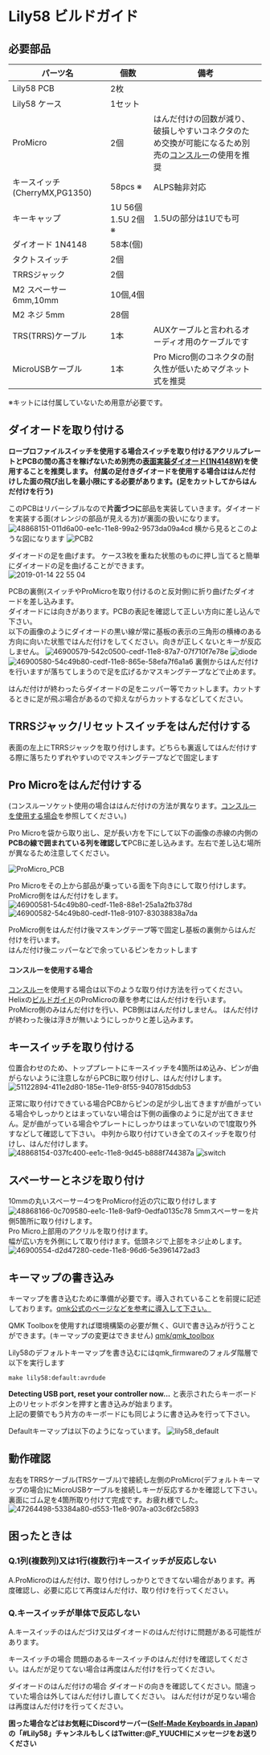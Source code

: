 # Lily58 ビルドガイド 


## 必要部品

| パーツ名 |  個数  |  備考  |
|--------|-------|-------|
|Lily58 PCB | 2枚 ||
|Lily58 ケース|1セット||
|ProMicro|2個|はんだ付けの回数が減り、破損しやすいコネクタのため交換が可能になるため別売の[コンスルー](https://yushakobo.jp/shop/a01mc-00/)の使用を推奨|
|キースイッチ(CherryMX,PG1350)|58pcs ※|ALPS軸非対応|
|キーキャップ|1U 56個 1.5U 2個※|1.5Uの部分は1Uでも可|
|ダイオード 1N4148|58本(個)||
|タクトスイッチ|2個||
|TRRSジャック|2個||
|M2 スペーサー 6mm,10mm|10個,4個||
|M2 ネジ 5mm|28個||
|TRS(TRRS)ケーブル|1本|AUXケーブルと言われるオーディオ用のケーブルです|
|MicroUSBケーブル|1本|Pro Micro側のコネクタの耐久性が低いためマグネット式を推奨|

※キットには付属していないため用意が必要です。


## ダイオードを取り付ける
**ロープロファイルスイッチを使用する場合スイッチを取り付けるアクリルプレートとPCBの間の高さを稼げないため別売の[表面実装ダイオード(1N4148W)](http://akizukidenshi.com/catalog/g/gI-07084/)を使用することを推奨します。
付属の足付きダイオードを使用する場合ははんだ付けした面の飛び出しを最小限にする必要があります。(足をカットしてからはんだ付けを行う)**

このPCBはリバーシブルなので**片面づつに**部品を実装していきます。ダイオードを実装する面(オレンジの部品が見える方)が裏面の扱いになります。
![48868151-011d6a00-ee1c-11e8-99a2-9573da09a4cd](https://user-images.githubusercontent.com/6285554/52003383-b6992780-2507-11e9-872c-82b0bb5c6cd6.jpg)
横から見るとこのような図になります
![PCB2](https://user-images.githubusercontent.com/6285554/51115630-2642bd80-184c-11e9-93e5-8f85ee5e45b0.png)

ダイオードの足を曲げます。
ケース3枚を重ねた状態のものに押し当てると簡単にダイオードの足を曲げることができます。  
![2019-01-14 22 55 04](https://user-images.githubusercontent.com/6285554/51117390-05309b80-1851-11e9-8667-9541477c0720.jpg)
 
 PCBの裏側(スイッチやProMicroを取り付けるのと反対側)に折り曲げたダイオードを差し込みます。  
ダイオードには向きがあります。PCBの表記を確認して正しい方向に差し込んで下さい。  
以下の画像のようにダイオードの黒い線が常に基板の表示の三角形の横棒のある方向に向いた状態ではんだ付けをしてください。向きが正しくないとキーが反応しません。
![46900579-542c0500-cedf-11e8-87a7-07f710f7e78e](https://user-images.githubusercontent.com/6285554/52002682-f7903c80-2505-11e9-907a-8407568322da.jpg)
![diode](https://user-images.githubusercontent.com/6285554/48820707-83187f00-ed99-11e8-802e-90b23ca594a0.png)  
![46900580-54c49b80-cedf-11e8-865e-58efa7f6a1a6](https://user-images.githubusercontent.com/6285554/52002683-f8c16980-2505-11e9-8b50-15e53a5a84a8.jpg)
裏側からはんだ付けを行いますが落ちてしまうので足を広げるかマスキングテープなどで止めます。  

はんだ付けが終わったらダイオードの足をニッパー等でカットします。カットするときに足が飛ぶ場合があるので抑えながらカットするなどしてください。  

## TRRSジャック/リセットスイッチをはんだ付けする
表面の左上にTRRSジャックを取り付けします。どちらも裏返してはんだ付けする際に落ちたりずれやすいのでマスキングテープなどで固定します  

## Pro Microをはんだ付けする
(コンスルーソケット使用の場合ははんだ付けの方法が異なります。[コンスルーを使用する場合](https://github.com/kata0510/Lily58/blob/master/doc/buildguide_jp.md#コンスルーを使用する場合)を参照してください。)  

Pro Microを袋から取り出し、足が長い方を下にして以下の画像の赤線の内側の**PCBの線で囲まれている列を確認して**PCBに差し込みます。左右で差し込む場所が異なるため注意してください。 

![ProMicro_PCB](https://user-images.githubusercontent.com/6285554/48819671-6a599a80-ed94-11e8-8e5d-6a6abca326a7.png)

Pro Microをその上から部品が乗っている面を下向きにして取り付けします。
ProMicro側をはんだ付けをします。
![46900581-54c49b80-cedf-11e8-88e1-25a1a2fb378d](https://user-images.githubusercontent.com/6285554/52002684-f95a0000-2505-11e9-83f6-6eb3dc8f2a02.jpg)
![46900582-54c49b80-cedf-11e8-9107-83038838a7da](https://user-images.githubusercontent.com/6285554/52002687-f9f29680-2505-11e9-9ecf-b7bf3ad9f270.jpg)

ProMicro側をはんだ付け後マスキングテープ等で固定し基板の裏側からはんだ付けを行います。  
はんだ付け後ニッパーなどで余っているピンをカットします  

#### コンスルーを使用する場合
[コンスルー](https://yushakobo.jp/shop/a01mc-00/)を使用する場合は以下のような取り付け方法を行ってください。
Helixの[ビルドガイド](https://github.com/MakotoKurauchi/helix/blob/master/Doc/buildguide_jp.md#pro-micro)のProMicroの章を参考にはんだ付けを行います。
ProMicro側のみはんだ付けを行い、PCB側ははんだ付けしません。
はんだ付けが終わった後は浮きが無いようにしっかりと差し込みます。

## キースイッチを取り付ける
位置合わせのため、トッププレートにキースイッチを4箇所はめ込み、ピンが曲がらないように注意しながらPCBに取り付けし、はんだ付けします。
![51122894-411e2d80-185e-11e9-8f55-9407815ddb53](https://user-images.githubusercontent.com/6285554/52003384-b6992780-2507-11e9-8612-c25a2664c2af.jpg)


正常に取り付けできている場合PCBからピンの足が少し出てきますが曲がっている場合やしっかりとはまっていない場合は下側の画像のように足が出てきません。足が曲がっている場合やプレートにしっかりはまっていないので1度取り外すなどして確認して下さい。
中列から取り付けていき全てのスイッチを取り付けし、はんだ付けします。
![48868154-037fc400-ee1c-11e8-9d45-b888f744387a](https://user-images.githubusercontent.com/6285554/52002691-fb23c380-2505-11e9-8fa1-c75d20d3636d.jpg)
![switch](https://user-images.githubusercontent.com/6285554/48868657-b7ce1a00-ee1d-11e8-9346-9bfc967e95cf.png)

## スペーサーとネジを取り付け
10mmの丸いスペーサー4つをProMicro付近の穴に取り付けします
![48868166-0c709580-ee1c-11e8-9af9-0edfa0135c78](https://user-images.githubusercontent.com/6285554/52002692-fbbc5a00-2505-11e9-98c7-3541bfc54c0b.jpg)
5mmスペーサーを片側5箇所に取り付けします。  
Pro Micro上部用のアクリルを取り付けます。  
幅が広い方を外側にして取り付けます。低頭ネジで上部をネジ止めします。
![46900554-d2d47280-cede-11e8-96d6-5e3961472ad3](https://user-images.githubusercontent.com/6285554/52002697-fc54f080-2505-11e9-884e-facc830de000.jpg)
## キーマップの書き込み
キーマップを書き込むために準備が必要です。導入されていることを前提に記述しております。[qmk公式のページなどを参考に導入して下さい。](https://docs.qmk.fm/#/getting_started_build_tools)  
  
QMK Toolboxを使用すれば環境構築の必要が無く、GUIで書き込みが行うことができます。(キーマップの変更はできません)
[qmk/qmk_toolbox](https://github.com/qmk/qmk_toolbox/releases)

Lily58のデフォルトキーマップを書き込むにはqmk_firmwareのフォルダ階層で以下を実行します

    make lily58:default:avrdude  


**Detecting USB port, reset your controller now...** と表示されたらキーボード上のリセットボタンを押すと書き込みが始まります。  
上記の要領でもう片方のキーボードにも同じように書き込みを行って下さい。 

Defaultキーマップは以下のようになっています。
![lily58_default](https://user-images.githubusercontent.com/6285554/47273241-38ee8300-d5cc-11e8-9099-10c1b35e24fc.png)

## 動作確認
左右をTRRSケーブル(TRSケーブル)で接続し左側のProMicro(デフォルトキーマップの場合)にMicroUSBケーブルを接続しキーが反応するかを確認して下さい。  
裏面にゴム足を4箇所取り付けて完成です。お疲れ様でした。
![47264498-53384a80-d553-11e8-907a-a03c6f2c5893](https://user-images.githubusercontent.com/6285554/52002699-fd861d80-2505-11e9-96a8-f58a93534255.jpg)

## 困ったときは
### Q.1列(複数列)又は1行(複数行)キースイッチが反応しない
A.ProMicroのはんだ付け、取り付けしっかりとできてない場合があります。再度確認し、必要に応じて再度はんだ付け、取り付けを行ってください。

### Q.キースイッチが単体で反応しない
A.キースイッチのはんだづけ又はダイオードのはんだ付けに問題がある可能性があります。

キースイッチの場合
問題のあるキースイッチのはんだ付けを確認してください。はんだが足りてない場合は再度はんだ付けを行ってください。
  
ダイオードのはんだ付けの場合
ダイオードの向きを確認してください。間違っていた場合は外してはんだ付けし直してください。
はんだ付けが足りない場合は再度はんだ付けを行ってください。

**困った場合などはお気軽にDiscordサーバー([Self-Made Keyboards in Japan](https://discordapp.com/invite/NM7XtDW))の「#Lily58」チャンネルもしくはTwitter:@F_YUUCHIにメッセージをお送りください**
